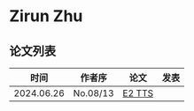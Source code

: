 # Zirun Zhu


## 论文列表

| 时间 | 作者序 | 论文 | 发表 |
|:-:|:-:|---|---|
| 2024.06.26 | No.08/13 | [E2 TTS](../Models/Flow/2024.06.26_E2_TTS.md) |
